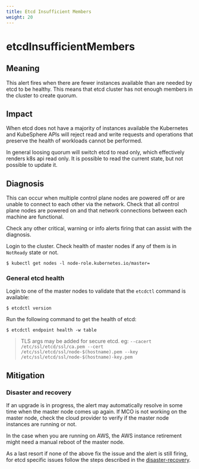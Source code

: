 ```yaml
---
title: Etcd Insufficient Members
weight: 20
---
```


# etcdInsufficientMembers

## Meaning

This alert fires when there are fewer instances available than are needed by
etcd to be healthy.
This means that etcd cluster has not enough members in the cluster to create quorum.

## Impact

When etcd does not have a majority of instances available the Kubernetes and
KubeSphere APIs will reject read and write requests and operations that preserve
the health of workloads cannot be performed.

In general loosing quorum will switch etcd to read only, which effectively renders k8s api read only.
It is possible to read the current state, but not possible to update it.

## Diagnosis

This can occur when multiple control plane nodes are powered off or are unable to
connect to each other via the network. Check that all control plane nodes are
powered on and that network connections between each machine are functional.

Check any other critical, warning or info alerts firing that can assist with the
diagnosis.

Login to the cluster. Check health of master nodes if any of them is in
`NotReady` state or not.

```shell
$ kubectl get nodes -l node-role.kubernetes.io/master=
```

### General etcd health

Login to one of the master nodes to validate that the `etcdctl` command is available:

```shell
$ etcdctl version
```

Run the following command to get the health of etcd:

```shell
$ etcdctl endpoint health -w table
```

> TLS args may be added for secure etcd. eg: `--cacert /etc/ssl/etcd/ssl/ca.pem --cert /etc/ssl/etcd/ssl/node-$(hostname).pem --key /etc/ssl/etcd/ssl/node-$(hostname)-key.pem`

## Mitigation

### Disaster and recovery

If an upgrade is in progress, the alert may automatically resolve in some time
when the master node comes up again. If MCO is not working on the master node,
check the cloud provider to verify if the master node instances are running or not.

In the case when you are running on AWS, the AWS instance retirement might need
a manual reboot of the master node.

As a last resort if none of the above fix the issue and the alert is still
firing, for etcd specific issues follow the steps described in the
[disaster-recovery](https://docs.openshift.com/container-platform/4.7/backup_and_restore/control_plane_backup_and_restore/disaster_recovery/about-disaster-recovery.html).
